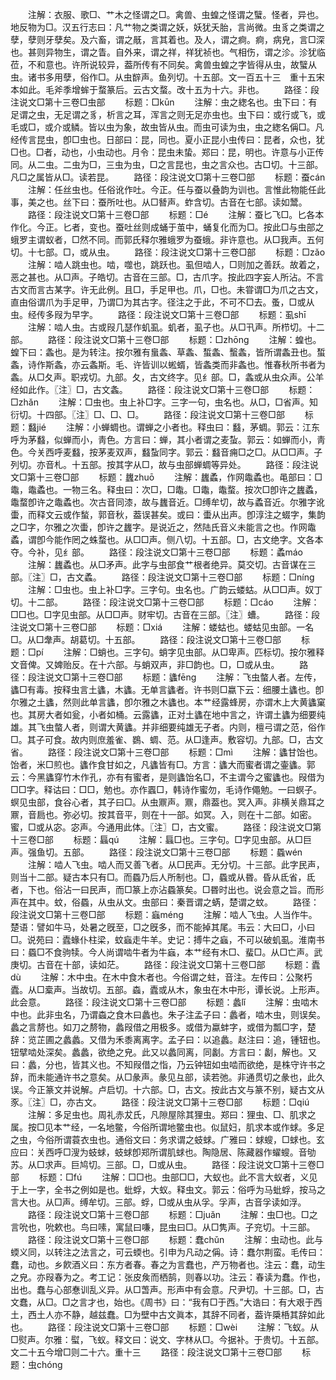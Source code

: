 <!-- { "loadSidebar": true } -->
　　注解：衣服、歌□、艹木之怪谓之□。禽兽、虫蝗之怪谓之蠥。怪者，异也。地反物为□。汉五行志曰：凡艹物之类谓之妖，妖犹夭胎，言尚微。虫豸之类谓之孽，孽则牙孽矣。及六畜，谓之旤，言其着也。及人，谓之痾。痾，病皃，言□深也。甚则异物生，谓之眚。自外来，谓之祥，祥犹祯也。气相伤，谓之沴。沴犹临莅，不和意也。许所说较异，葢所传有不同矣。禽兽虫蝗之字皆得从虫，故蠥从虫。诸书多用孽，俗作□。从虫辥声。鱼列切。十五部。文一百五十三　重十五宋本如此。毛斧季增蛑于蝥篆后。云古文蝥。改十五为十六。非也。
　　路径：段注说文□第十三卷□虫部
　　标题：□kūn
　　注解：虫之緫名也。虫下曰：有足谓之虫，无足谓之豸，析言之耳，浑言之则无足亦虫也。虫下曰：或行或飞，或毛或□，或介或鳞。皆以虫为象，故虫皆从虫。而虫可读为虫，虫之緫名偁□。凡经传言昆虫，卽□虫也。日部曰：昆，同也。夏小正昆小虫传曰：昆者，众也，犹□也。□者，动也，小虫动也。月令：昆虫未蛰。郑曰：昆，明也。许意与小正传同。从二虫。二虫为□，三虫为虫，□之言昆也，虫之言众也。古□切。十三部。凡□之属皆从□。读若昆。
　　路径：段注说文□第十三卷□部
　　标题：蚕cán
　　注解：任丝虫也。任俗讹作吐。今正。任与蚕以叠韵为训也。言惟此物能任此事，美之也。丝下曰：蚕所吐也。从□朁声。蚱含切。古音在七部。读如鬵。
　　路径：段注说文□第十三卷□部
　　标题：□é
　　注解：蚕匕飞□。匕各本作化。今正。匕者，变也。蚕吐丝则成蛹于茧中，蛹复化而为□。按此□与虫部之蛾罗主谓蚁者，□然不同。而郭氏释尔雅蛾罗为蚕蛾。非许意也。从□我声。五何切。十七部。□，或从虫。
　　路径：段注说文□第十三卷□部
　　标题：□zǎo
　　注解：啮人跳虫也。啮，噬也，跳跃也。虱但啮人，□则加之善跃。故着之，恶之甚也。从□声。子皓切。古音在三部。□，古爪字。按此四字妄人所沾。不言古文而言古某字。许无此例。且□，手足甲也。爪，□也。未甞谓□为爪之古文，直由俗谓爪为手足甲，乃谓□为其古字。径注之于此，不可不□去。蚤，□或从虫。经传多叚为早字。
　　路径：段注说文□第十三卷□部
　　标题：虱shī
　　注解：啮人虫。古或叚几瑟作虮虱。虮者，虱子也。从□卂声。所栉切。十二部。
　　路径：段注说文□第十三卷□部
　　标题：□zhōnɡ
　　注解：蝗也。蝗下曰：螽也。是为转注。按尔雅有蛗螽、草螽、蜤螽、蟿螽，皆所谓螽丑也。蜤螽，诗作斯螽，亦云螽斯。毛、许皆训以蜙蝑，皆螽类而非螽也。惟春秋所书者为螽。从□夂声。职戎切。九部。夂，古文终字。见纟部。□，螽或从虫众声。公羊经如此作。〖注〗□，古文螽。
　　路径：段注说文□第十三卷□部
　　标题：□zhǎn
　　注解：□虫也。虫上补□字。三字一句，虫名也。从□，□省声。知衍切。十四部。〖注〗□、□、□。
　　路径：段注说文□第十三卷□部
　　标题：蠽jié
　　注解：小蝉蜩也。谓蝉之小者也。释虫曰：蠽，茅蜩。郭云：江东呼为茅蠽，似蝉而小，靑色。方言曰：蝉，其小者谓之麦蚻。郭云：如蝉而小，靑色。今关西呼麦蠽，按茅麦双声，蠽蚻同字。郭云：蠽音痈□之□。从□□声。子列切。亦音札。十五部。按其字从□，故与虫部蝉蜩等异处。
　　路径：段注说文□第十三卷□部
　　标题：蠿zhuō
　　注解：蠿蟊，作网鼄蟊也。黾部曰：□鼄，鼄蟊也。一物三名。释虫曰：次□，□鼄。□鼄，鼄蝥。按次□卽许之蠿蟊，鼄蝥卽许之鼄蟊也。次古音同漆，故与蠿音近。□缚牟切，故与蟊音近。尔雅字讹蟗，而释文云或作蝵，郭音秋，葢误甚矣。或曰：蟗从出声。卽淳注之蝃字，集韵之□字，尔雅之次蟗，卽许之蠿字。是说近之，然陆氏音义未能言之也。作网鼄蟊，谓卽今能作罔之蛛蝥也。从□□声。侧八切。十五部。□，古文绝字。文各本夺。今补，见纟部。
　　路径：段注说文□第十三卷□部
　　标题：蟊máo
　　注解：蠿蟊也。从□矛声。此字与虫部食艹根者绝异。莫交切。古音谋在三部。〖注〗□，古文蟊。
　　路径：段注说文□第十三卷□部
　　标题：□nínɡ
　　注解：□虫也。虫上补□字。三字句。虫名也。广韵云蝼蛄。从□□声。奴丁切。十二部。
　　路径：段注说文□第十三卷□部
　　标题：□cáo
　　注解：□□也。□字见虫部。从□□声。财牢切。古音在三部。〖注〗螬。
　　路径：段注说文□第十三卷□部
　　标题：□xiá
　　注解：蝼蛄也。蝼蛄见虫部。一名□。从□舝声。胡葛切。十五部。
　　路径：段注说文□第十三卷□部
　　标题：□pí
　　注解：□蛸也。三字句。蛸字见虫部。从□卑声。匹标切。按尔雅释文音俾。又婢贻反。在十六部。与蛸双声，非□韵也。□，□或从虫。
　　路径：段注说文□第十三卷□部
　　标题：蠭fēnɡ
　　注解：飞虫螫人者。左传，蠭□有毒。按释虫言土蠭，木蠭。无单言蠭者。许书则□蠃下云：细腰土蠭也。卽尔雅之土蠭，然则此单言蠭，卽尔雅之木蠭也。本艹经露蜂房，亦谓木上大黄蠭窠也。其房大者如瓮，小者如桶。云露蠭，正对土蠭在地中言之，许谓土蠭为细要纯雄。其飞虫螫人者，则谓大黄蠭。并非细要纯雄无子者。内则，檀弓谓之范，俗作□。其子可食。故内则庶羞雀、鷃、蜩、范。从□逢声。敷容切。九部。□，古文省。
　　路径：段注说文□第十三卷□部
　　标题：□mì
　　注解：蠭甘饴也。饴者，米□煎也。蠭作食甘如之，凡蠭皆有□。方言：蠭大而蜜者谓之壷蠭。郭云：今黑蠭穿竹木作孔，亦有有蜜者，是则蠭饴名□，不主谓今之蜜蠭也。叚借为□□字。释诂曰：□□，勉也。亦作蠠□，韩诗作蜜勿，毛诗作僶勉。一曰螟子。螟见虫部，食谷心者，其子曰□。从虫鼏声。鼏，鼎葢也。冥入声。非横关鼎耳之鼏，音扃也。弥必切。按其音平，则在十一部。如冥。入，则在十二部。如密。蜜，□或从宓。宓声。今通用此体。〖注〗□，古文蜜。
　　路径：段注说文□第十三卷□部
　　标题：螶qú
　　注解：螶□也。三字句。□字见虫部。从□巨声。强鱼切。五部。
　　路径：段注说文□第十三卷□部
　　标题：蟁wén
　　注解：啮人飞虫。啮人而又善飞者。从□民声。无分切。十三部。此字民声，则当十二部。疑古本只有□。而蟁乃后人所制也。□，蟁或从昬。昏从氐省，氐者，下也。俗沾一曰民声，而□篆上亦沾蟁篆矣。□昬时出也。说会意之旨。而形声在其中。蚊，俗蟁，从虫从文。虫部曰：秦晋谓之蜹，楚谓之蚊。
　　路径：段注说文□第十三卷□部
　　标题：蝱ménɡ
　　注解：啮人飞虫。人当作牛。楚语：譬如牛马，处暑之旣至，□之旣多，而不能掉其尾。韦云：大曰□，小曰□。说苑曰：蠹蝝仆柱梁，蚊蝱走牛羊。史记：搏牛之蝱，不可以破虮虱。淮南书曰：蟁□不食驹犊。今人尚谓啮牛者为牛蝱，本艹经有木□、蜚□。从□亡声。武庚切。古音在十部，读如茫。
　　路径：段注说文□第十三卷□部
　　标题：蠹dù
　　注解：木中虫。在木中食木者也。今俗谓之蛀，音注。左传曰：公聚朽蠹。从□槖声。当故切。五部。螙，蠹或从木，象虫在木中形，谭长说。上形声。此会意。
　　路径：段注说文□第十三卷□部
　　标题：蠡lǐ
　　注解：虫啮木中也。此非虫名，乃谓螙之食木曰蠡也。朱子注孟子曰：蠡者，啮木虫，则误矣。蠡之言剺也。如刀之剺物，蠡叚借之用极多。或借为蠃蚌字，或借为瓢□字，楚辞：览芷圃之蠡蠡。又借为禾黍离离字。孟子曰：以追蠡。赵注曰：追，锺钮也。钮擘啮处深矣。蠡蠡，欲绝之皃。此又以蠡同离，同劙。方言曰：劙，解也。又曰：蠡，分也，皆其义也。不知叚借之恉，乃云钟钮如虫啮而欲绝，是株守许书之辞，而未能通许书之意矣。从□彖声。彖见彑部，读若弛。非通贯切之彖也，此久误。今正篆文并说解。卢启切。十六部。□，古文。按此古文与篆不别，疑古文从豕。〖注〗□，亦古文。
　　路径：段注说文□第十三卷□部
　　标题：□qiú
　　注解：多足虫也。周礼赤犮氏，凡隙屋除其狸虫。郑曰：狸虫、□、肌求之属。按□见本艹经，一名地鳖，今俗所谓地鳖虫也。似鼠妇，肌求本或作蛷。多足之虫，今俗所谓蓑衣虫也。通俗文曰：务求谓之蚑蛷。广雅曰：蛷螋，□蛷也。玄应曰：关西呼□溲为蚑蛷，蚑蛷卽郑所谓肌蛷也。陶隐居、陈藏器作蠗螋。音劬苏。从□求声。巨鸠切。三部。□，□或从虫。
　　路径：段注说文□第十三卷□部
　　标题：□fú
　　注解：□□也。虫部□□，大蚁也。此不言大蚁者，义见于上一字，全书之例如是也。蚍蜉，大蚁。释虫文。郭云：俗呼为马蚍蜉，按马之言大也。从□声。缚牟切。三部。蜉，□或从虫从孚。孚声，古音孚读如浮。
　　路径：段注说文□第十三卷□部
　　标题：□juǎn
　　注解：虫□也。□之言吮也，吮欶也。鸟曰嗉，寓鼠曰嗛，昆虫曰□。从□隽声。子兖切。十三部。
　　路径：段注说文□第十三卷□部
　　标题：蠢chǔn
　　注解：虫动也。此与蝡义同，以转注之法言之，可云蝡也。引申为凡动之偁。诗：蠢尔荆蛮。毛传曰：蠢，动也。乡飮酒义曰：东方者春。春之为言蠢也，产万物者也。注云：蠢，动生之皃。亦叚春为之。考工记：张皮矦而栖鹄，则春以功。注云：春读为蠢。作也，出也。蠢与心部惷训乱义异。从□萅声。形声中有会意。尺尹切。十三部。□，古文蠢，从□。□之言才也，始也。《周书》曰：“我有□于西。”大诰曰：有大艰于西土，西土人亦不静，越兹蠢。□为壁中古文眞本，其辞不同者，葢许檃桰其辞如此也。
　　路径：段注说文□第十三卷□部
　　标题：□wèi
　　注解：飞蚁。从□熨声。尔雅：螱，飞蚁。释文曰：说文、字林从□。今据补。于贵切。十五部。文二十五今增□则二十六。重十三
　　路径：段注说文□第十三卷□部
　　标题：虫chónɡ
